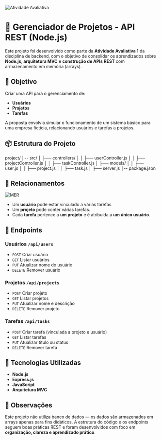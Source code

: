 ![Atividade Avaliativa](https://img.shields.io/badge/atividade%20avaliativa-node.js-blueviolet)

# 🧩 Gerenciador de Projetos - API REST (Node.js)

Este projeto foi desenvolvido como parte da **Atividade Avaliativa 1** da disciplina de backend, com o objetivo de consolidar os aprendizados sobre **Node.js**, **arquitetura MVC** e **construção de APIs REST** com armazenamento em memória (arrays).

## 🧠 Objetivo

Criar uma API para o gerenciamento de:
- **Usuários**
- **Projetos**
- **Tarefas**

A proposta envolvia simular o funcionamento de um sistema básico para uma empresa fictícia, relacionando usuários e tarefas a projetos.

## 📦 Estrutura do Projeto

project/ │-- src/ │ ├── controllers/ │ │ ├── userController.js │ │ ├── projectController.js │ │ ├── taskController.js │ ├── models/ │ │ ├── user.js │ │ ├── project.js │ │ ├── task.js │ ├── server.js │-- package.json

## 🔗 Relacionamentos

![MER](https://raw.githubusercontent.com/ATalDaAiume/Aulinha-Jackson-Prova-1/main/thumbnail.png)

- Um **usuário** pode estar vinculado a várias tarefas.
- Um **projeto** pode conter várias tarefas.
- Cada **tarefa** pertence a **um projeto** e é atribuída a **um único usuário**.

## 🎯 Endpoints

### Usuários `/api/users`
- `POST` Criar usuário
- `GET` Listar usuários
- `PUT` Atualizar nome do usuário
- `DELETE` Remover usuário

### Projetos `/api/projects`
- `POST` Criar projeto
- `GET` Listar projetos
- `PUT` Atualizar nome e descrição
- `DELETE` Remover projeto

### Tarefas `/api/tasks`
- `POST` Criar tarefa (vinculada a projeto e usuário)
- `GET` Listar tarefas
- `PUT` Atualizar título ou status
- `DELETE` Remover tarefa

## 🚀 Tecnologias Utilizadas

- **Node.js**
- **Express.js**
- **JavaScript**
- **Arquitetura MVC**

## 📝 Observações

Este projeto não utiliza banco de dados — os dados são armazenados em arrays apenas para fins didáticos. A estrutura do código e os endpoints seguem boas práticas REST e foram desenvolvidos com foco em **organização, clareza e aprendizado prático**.
